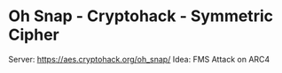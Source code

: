# Oh Snap - Cryptohack - Symmetric Cipher

Server: https://aes.cryptohack.org/oh_snap/
Idea: FMS Attack on ARC4

